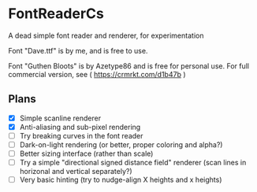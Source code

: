 # FontReaderCs
A dead simple font reader and renderer, for experimentation 

Font "Dave.ttf" is by me, and is free to use.

Font "Guthen Bloots" is by Azetype86 and is free for personal use. For full commercial version, see ( https://crmrkt.com/d1b47b )

## Plans

* [x] Simple scanline renderer
* [x] Anti-aliasing and sub-pixel rendering
* [ ] Try breaking curves in the font reader
* [ ] Dark-on-light rendering (or better, proper coloring and alpha?)
* [ ] Better sizing interface (rather than scale)
* [ ] Try a simple "directional signed distance field" renderer (scan lines in horizonal and vertical separately?)
* [ ] Very basic hinting (try to nudge-align X heights and x heights)